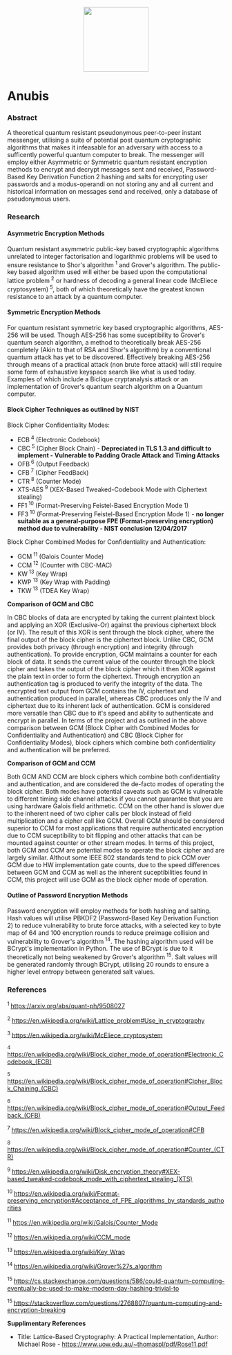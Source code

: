 <p align="center">
<img src="http://mythologian.net/wp-content/uploads/2018/01/Eye-of-Ra-Symbol-and-Its-Meaning.png" width="150" height="150"></img>
</p>

# Anubis

### Abstract

A theoretical quantum resistant pseudonymous peer-to-peer instant messenger, utilising a suite of potential post quantum cryptographic algorithms that makes it infeasable for an adversary with access to a sufficently powerful quantum computer to break. The messenger will employ either Asymmetric or Symmetric quantum resistant encryption methods to encrypt and decrypt messages sent and received, Password-Based Key Derivation Function 2 hashing and salts for encrypting user passwords and a modus-operandi on not storing any and all current and historical information on messages send and received, only a database of pseudonymous users.

### Research

#### Asymmetric Encryption Methods

Quantum resistant asymmetric public-key based cryptographic algorithms unrelated to integer factorisation and logarithmic problems will be used to ensure resistance to Shor's algorithm<sup> 1</sup> and Grover's algorithm. The public-key based algorithm used will either be based upon the computational lattice problem<sup> 2</sup> or hardness of decoding a general linear code (McEliece cryptosystem)<sup> 5</sup>, both of which theoretically have the greatest known resistance to an attack by a quantum computer.

#### Symmetric Encryption Methods

For quantum resistant symmetric key based cryptographic algorithms, AES-256 will be used. Though AES-256 has some suceptibility to Grover's quantum search algorithm, a method to theoretically break AES-256 completely (Akin to that of RSA and Shor's algorithm) by a conventional quantum attack has yet to be discovered. Effectively breaking AES-256 through means of a practical attack (non brute force attack) will still require some form of exhaustive keyspace search like what is used today. Examples of which include a Biclique cryptanalysis attack or an implementation of Grover's quantum search algorithm on a Quantum computer.

#### Block Cipher Techniques as outlined by NIST

Block Cipher Confidentiality Modes:

* ECB<sup> 4</sup> (Electronic Codebook)
* CBC<sup> 5</sup> (Cipher Block Chain) - **Depreciated in TLS 1.3 and difficult to implement - Vulnerable to Padding Oracle Attack and Timing Attacks**
* OFB<sup> 6</sup> (Output Feedback)
* CFB<sup> 7</sup> (Cipher FeedBack)
* CTR<sup> 8</sup> (Counter Mode)
* XTS-AES<sup> 9</sup> (XEX-Based Tweaked-Codebook Mode with Ciphertext stealing)
* FF1<sup> 10</sup> (Format-Preserving Feistel-Based Encryption Mode 1)
* FF3<sup> 10</sup> (Format-Preserving Feistel-Based Encryption Mode 1) - **no longer suitable as a general-purpose FPE (Format-preserving encryption) method due to vulnerability - NIST conclusion 12/04/2017**

Block Cipher Combined Modes for Confidentiality and Authentication:

* GCM<sup> 11</sup> (Galois Counter Mode)
* CCM<sup> 12</sup> (Counter with CBC-MAC)
* KW<sup> 13</sup> (Key Wrap)
* KWP<sup> 13</sup> (Key Wrap with Padding)
* TKW<sup> 13</sup> (TDEA Key Wrap)

**Comparison of GCM and CBC**

In CBC blocks of data are encrypted by taking the current plaintext block and applying an XOR (Exclusive-Or) against the previous ciphertext block (or IV). The result of this XOR is sent through the block cipher, where the final output of the block cipher is the ciphertext block. Unlike CBC, GCM provides both privacy (through encryption) and integrity (through authentication). To provide encryption, GCM maintains a counter for each block of data. It sends the current value of the counter through the block cipher and takes the output of the block cipher which it then XOR against the plain text in order to form the ciphertext. Through encryption an authentication tag is produced to verify the integrity of the data. The encrypted text output from GCM contains the IV, ciphertext and authentication produced in parallel, whereas CBC produces only the IV and ciphertext due to its inherent lack of authentication. GCM is considered more versatile than CBC due to it's speed and ability to authenticate and encrypt in parallel.
In terms of the project and as outlined in the above comparison between GCM (Block Cipher with Combined Modes for Confidentiality and Authentication) and CBC (Block Cipher for Confidentiality Modes), block ciphers which combine both confidentiality and authentication will be preferred.

**Comparison of GCM and CCM**

Both GCM AND CCM are block ciphers which combine both confidentiality and authentication, and are considered the de-facto modes of operating the block cipher. Both modes have potential caveats such as GCM is vulnerable to different timing side channel attacks if you cannot guarantee that you are using hardware Galois field arithmetic. CCM on the other hand is slower due to the inherent need of two cipher calls per block instead of field multiplication and a cipher call like GCM. Overall GCM should be considered superior to CCM for most applications that require authenticated encryption due to CCM suceptibility to bit flipping and other attacks that can be mounted against counter or other stream modes. In terms of this project, both GCM and CCM are potential modes to operate the block cipher and are largely similar. Althout some IEEE 802 standards tend to pick CCM over GCM due to HW implementation gate counts, due to the speed differences between GCM and CCM as well as the inherent suceptibilities found in CCM, this project will use GCM as the block cipher mode of operation.

#### Outline of Password Encryption Methods

Password encryption will employ methods for both hashing and salting. Hash values will utilise PBKDF2 (Password-Based Key Derivation Function 2) to reduce vulnerability to brute force attacks, with a selected key to byte map of 64 and 100 encryption rounds to reduce preimage collision and vulnerability to Grover's algorithm<sup> 14</sup>. The hashing algorithm used will be BCrypt's implementation in Python. The use of BCrypt is due to it theoretically not being weakened by Grover's algorithm<sup> 15</sup>.
Salt values will be generated randomly through BCrypt, utilising 20 rounds to ensure a higher level entropy between generated salt values.

### References

<sup>1 </sup>https://arxiv.org/abs/quant-ph/9508027

<sup>2 </sup>https://en.wikipedia.org/wiki/Lattice_problem#Use_in_cryptography

<sup>3 </sup>https://en.wikipedia.org/wiki/McEliece_cryptosystem

<sup>4 </sup>https://en.wikipedia.org/wiki/Block_cipher_mode_of_operation#Electronic_Codebook_(ECB)

<sup>5 </sup>https://en.wikipedia.org/wiki/Block_cipher_mode_of_operation#Cipher_Block_Chaining_(CBC)

<sup>6 </sup>https://en.wikipedia.org/wiki/Block_cipher_mode_of_operation#Output_Feedback_(OFB)

<sup>7 </sup>https://en.wikipedia.org/wiki/Block_cipher_mode_of_operation#CFB

<sup>8 </sup>https://en.wikipedia.org/wiki/Block_cipher_mode_of_operation#Counter_(CTR)

<sup>9 </sup>https://en.wikipedia.org/wiki/Disk_encryption_theory#XEX-based_tweaked-codebook_mode_with_ciphertext_stealing_(XTS)

<sup>10 </sup>https://en.wikipedia.org/wiki/Format-preserving_encryption#Acceptance_of_FPE_algorithms_by_standards_authorities

<sup>11 </sup>https://en.wikipedia.org/wiki/Galois/Counter_Mode

<sup>12 </sup>https://en.wikipedia.org/wiki/CCM_mode

<sup>13 </sup>https://en.wikipedia.org/wiki/Key_Wrap

<sup>14 </sup>https://en.wikipedia.org/wiki/Grover%27s_algorithm

<sup>15 </sup>https://cs.stackexchange.com/questions/586/could-quantum-computing-eventually-be-used-to-make-modern-day-hashing-trivial-to

<sup>15 </sup>https://stackoverflow.com/questions/2768807/quantum-computing-and-encryption-breaking

**Supplimentary References**

* Title: Lattice-Based Cryptography: A Practical Implementation, Author: Michael Rose - https://www.uow.edu.au/~thomaspl/pdf/Rose11.pdf


